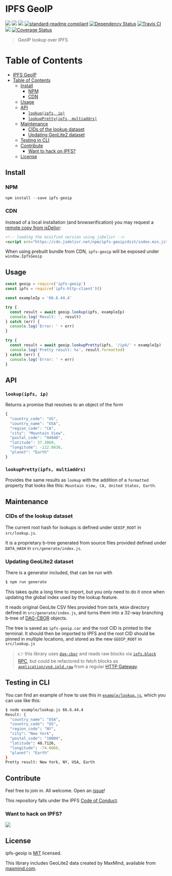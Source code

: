 # IPFS GeoIP

[![](https://img.shields.io/badge/made%20by-Protocol%20Labs-blue.svg?style=flat-square)](http://ipn.io)
[![](https://img.shields.io/badge/project-IPFS-blue.svg?style=flat-square)](http://ipfs.io/)
[![](https://img.shields.io/badge/freenode-%23ipfs-blue.svg?style=flat-square)](http://webchat.freenode.net/?channels=%23ipfs)
[![standard-readme compliant](https://img.shields.io/badge/standard--readme-OK-green.svg?style=flat-square)](https://github.com/RichardLitt/standard-readme)
[![Dependency Status](https://david-dm.org/ipfs/ipfs-geoip.svg?style=flat-square)](https://david-dm.org/ipfs/ipfs-geoip)
[![Travis CI](https://img.shields.io/travis/ipfs-shipyard/ipfs-geoip/master.svg?style=flat-square)](https://travis-ci.org/ipfs-shipyard/ipfs-geoip)
[![](https://data.jsdelivr.com/v1/package/npm/ipfs-geoip/badge)](https://www.jsdelivr.com/package/npm/ipfs-geoip)
[![Coverage Status](https://coveralls.io/repos/github/ipfs/ipfs-geoip/badge.svg?branch=master)](https://coveralls.io/github/ipfs/ipfs-geoip?branch=master)

> GeoIP lookup over IPFS


# Table of Contents

- [IPFS GeoIP](#ipfs-geoip)
- [Table of Contents](#table-of-contents)
  - [Install](#install)
    - [NPM](#npm)
    - [CDN](#cdn)
  - [Usage](#usage)
  - [API](#api)
    - [`lookup(ipfs, ip)`](#lookupipfs-ip)
    - [`lookupPretty(ipfs, multiaddrs)`](#lookupprettyipfs-multiaddrs)
  - [Maintenance](#maintenance)
    - [CIDs of the lookup dataset](#cids-of-the-lookup-dataset)
    - [Updating GeoLite2 dataset](#updating-geolite2-dataset)
  - [Testing in CLI](#testing-in-cli)
  - [Contribute](#contribute)
    - [Want to hack on IPFS?](#want-to-hack-on-ipfs)
  - [License](#license)

## Install

### NPM


```js
npm install --save ipfs-geoip
```

### CDN

Instead of a local installation (and browserification) you may request a [remote copy from jsDelivr](https://www.jsdelivr.com/package/npm/ipfs-geoip):

```html
<!-- loading the minified version using jsDelivr -->
<script src="https://cdn.jsdelivr.net/npm/ipfs-geoip/dist/index.min.js"></script>
```

When using prebuilt bundle from CDN, `ipfs-geoip` will be exposed under `window.IpfsGeoip`


## Usage

```js
const geoip = require('ipfs-geoip')
const ipfs = require('ipfs-http-client')()

const exampleIp = '66.6.44.4'

try {
  const result = await geoip.lookup(ipfs, exampleIp)
  console.log('Result: ', result)
} catch (err) {
  console.log('Error: ' + err)
}

try {
  const result = await geoip.lookupPretty(ipfs, '/ip4/' + exampleIp)
  console.log('Pretty result: %s', result.formatted)
} catch (err) {
  console.log('Error: ' + err)
}
```

## API

### `lookup(ipfs, ip)`

Returns a promise that resolves to an object of the form

```js
{
  "country_code": "US",
  "country_name": "USA",
  "region_code": "CA",
  "city": "Mountain View",
  "postal_code": "94040",
  "latitude": 37.3860,
  "longitude": -122.0838,
  "planet": "Earth"
}
```

### `lookupPretty(ipfs, multiaddrs)`

Provides the same results as `lookup` with the addition of
a `formatted` property that looks like this: `Mountain View, CA, United States, Earth`.

## Maintenance

### CIDs of the lookup dataset

The current root hash for lookups is defined under `GEOIP_ROOT` in `src/lookup.js`.

It is a proprietary b-tree generated from source files provided defined under `DATA_HASH` in `src/generate/index.js`.

### Updating GeoLite2 dataset

There is a generator included, that can be run with

```bash
$ npm run generate
```

This takes quite a long time to import, but you only need to do it once when updating the global index used by the lookup feature.

It reads original GeoLite CSV files provided from `DATA_HASH` directory defined
in `src/generate/index.js`, and turns them into a 32-way branching b-tree
of [DAG-CBOR](https://ipld.io/specs/codecs/dag-cbor/spec/) objects.

The tree is saved as `ipfs-geoip.car` and the root CID is printed to the
terminal. It should then be imported to IPFS and the root CID should be pinned
in multiple locations,  and stored as the new `GEOIP_ROOT` in `src/lookup.js`

> 👉 this library uses [`dag-cbor`](https://ipld.io/specs/codecs/dag-cbor/spec/)
> and reads raw blocks via [`ipfs.block` RPC](https://github.com/ipfs/js-ipfs/blob/master/docs/core-api/BLOCK.md),
> but could be refactored to fetch blocks as [`application/vnd.ipld.raw`](https://www.iana.org/assignments/media-types/application/vnd.ipld.raw)
> from a regular [HTTP Gateway](https://docs.ipfs.tech/reference/http/gateway/).


## Testing in CLI

You can find an example of how to use this in [`example/lookup.js`](example/lookup.js), which you can use like this:

```bash
$ node example/lookup.js 66.6.44.4
Result: {
  "country_name": "USA",
  "country_code": "US",
  "region_code": "NY",
  "city": "New York",
  "postal_code": "10004",
  "latitude": 40.7126,
  "longitude": -74.0066,
  "planet": "Earth"
}
Pretty result: New York, NY, USA, Earth
```


## Contribute

Feel free to join in. All welcome. Open an [issue](https://github.com/ipfs/ipfs-geoip/issues)!

This repository falls under the IPFS [Code of Conduct](https://github.com/ipfs/community/blob/master/code-of-conduct.md).

### Want to hack on IPFS?

[![](https://cdn.rawgit.com/jbenet/contribute-ipfs-gif/master/img/contribute.gif)](https://github.com/ipfs/community/blob/master/CONTRIBUTING.md)

## License

ipfs-geoip is [MIT](LICENSE) licensed.

This library includes GeoLite2 data created by MaxMind, available from [maxmind.com](http://www.maxmind.com).

